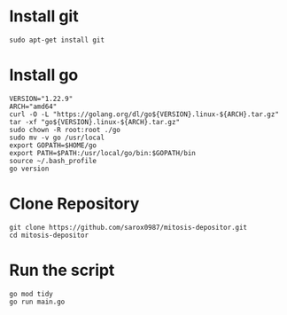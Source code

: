 # Install git

```
sudo apt-get install git
```

# Install go

```
VERSION="1.22.9"
ARCH="amd64"
curl -O -L "https://golang.org/dl/go${VERSION}.linux-${ARCH}.tar.gz"
tar -xf "go${VERSION}.linux-${ARCH}.tar.gz"
sudo chown -R root:root ./go
sudo mv -v go /usr/local
export GOPATH=$HOME/go
export PATH=$PATH:/usr/local/go/bin:$GOPATH/bin
source ~/.bash_profile
go version
```

# Clone Repository

```
git clone https://github.com/sarox0987/mitosis-depositor.git
cd mitosis-depositor
```

# Run the script

```
go mod tidy
go run main.go
```
